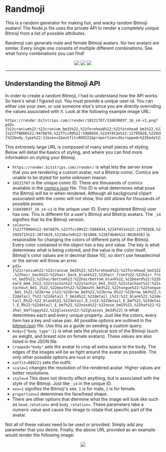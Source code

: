# Randmoji
This is a random generator for making fun, and wacky random Bitmoji avatars! The Node.js file uses the private API to render a completely unique Bitmoji from a list of possible attributes.

Randmoji can generate male and female Bitmoji avatars. No two avatars are similar. Every single one consists of multiple different combinations. See what funny combinations you can find!

<p align="center">
<img src="https://render.bitstrips.com//render/10225271/316830037_16_s4-v1.png?pd2={%22cranium%22:%22cranium_bm40%22,%22forehead%22:%22forehead_bm2%22,%22hair_back%22:%22hair_back_bm40%22,%22hair_front%22:%22hair_front_bm40%22,%22hairbottom%22:%22hairbottom_bm40%22,%22beard%22:%22beard_bm3_1%22,%22stachin%22:%22_blank%22,%22stachout%22:%22stachout_bm7_1%22,%22mouth%22:%22mouth_bm3%22,%22tongue%22:%22tongue_bm1_1%22,%22brow_L%22:%22brow_bm3%22,%22brow_R%22:%22brow_bm3%22,%22detail_T%22:%22detail_T_bm8%22,%22detail_L%22:%22detail_L_bm1%22,%22detail_R%22:%22detail_L_bm1%22,%22detail_E_L%22:%22detail_E_bm7%22,%22detail_E_R%22:%22detail_E_bm7%22,%22nose%22:%22nose_bm1%22,%22hat%22:%22hat_bmrasta%22,%22glasses%22:%22glasses_bm15d%22}&colours={%22ff9866%22:2571909,%22ffcc99%22:8650969,%224f453e%22:10943419,%22926715%22:6503827,%2236a7e9%22:11387424,%226f4b4b%22:4356359}&body={%22body_type%22:0}&sex=1&outfit=889235&proportion=4&cropped=%22body%22&scale=1&style=4"/> <img src="https://render.bitstrips.com//render/9946964/316830037_16_s4-v1.png?pd2={%22cranium%22:%22cranium_bm41%22,%22forehead%22:%22forehead_bm1%22,%22hair_back%22:%22hair_back_bm41%22,%22hair_front%22:%22hair_front_bm41%22,%22hairbottom%22:%22hairbottom_bm41%22,%22beard%22:%22beard_bm4_1%22,%22stachin%22:%22_blank%22,%22stachout%22:%22stachout_bm7b_1%22,%22mouth%22:%22mouth_bm5%22,%22tongue%22:%22tongue_bm1_1%22,%22brow_L%22:%22brow_bm7%22,%22brow_R%22:%22brow_bm7%22,%22detail_T%22:%22detail_T_bm5%22,%22detail_L%22:%22detail_L_bm7%22,%22detail_R%22:%22detail_L_bm7%22,%22detail_E_L%22:%22detail_E_bm6%22,%22detail_E_R%22:%22detail_E_bm6%22,%22nose%22:%22nose_bm5%22,%22hat%22:%22hat_bmhairwrap%22,%22glasses%22:%22glasses_bm17%22}&colours={%22ff9866%22:16450293,%22ffcc99%22:5045420,%224f453e%22:4134404,%22926715%22:7455280,%2236a7e9%22:7916271,%226f4b4b%22:9603253}&body={%22body_type%22:3}&sex=1&outfit=889166&proportion=7&cropped=%22body%22&scale=1&style=4"/>
<img src="https://render.bitstrips.com//render/10217644/316830037_16_s4-v1.png?pd2={%22cranium%22:%22cranium_bm38%22,%22forehead%22:%22forehead_bm2%22,%22hair_back%22:%22hair_back_bm38%22,%22hair_front%22:%22hair_front_bm38%22,%22hairbottom%22:%22hairbottom_bm38%22,%22detail_L2_L%22:%22_blank%22,%22detail_L2_R%22:%22_blank%22,%22mouth%22:%22mouth_bm2%22,%22tongue%22:%22tongue_bm1_2%22,%22brow_L%22:%22brow_bm4%22,%22brow_R%22:%22brow_bm4%22,%22detail_T%22:%22detail_T_bm12%22,%22detail_L%22:%22detail_L_bm1%22,%22detail_R%22:%22detail_L_bm1%22,%22detail_E_L%22:%22detail_E_bm2%22,%22detail_E_R%22:%22detail_E_bm2%22,%22nose%22:%22nose_bm12%22,%22detail_E2_L%22:%22detail_E2_bm1%22,%22detail_E2_R%22:%22detail_E2_bm1%22,%22eyelid_L%22:%22eyelid_bm2_2%22,%22eyelid_R%22:%22eyelid_bm2_2%22,%22hat%22:%22hat_bmart7%22,%22glasses%22:%22glasses_bm4%22}&colours={%22ff9999%22:8659774,%22ff9866%22:7977513,%22ffcc99%22:2437679,%224f453e%22:4263197,%22926715%22:7753005,%2236a7e9%22:15558214,%22b88eb6%22:4899102}&body={%22body_type%22:0,%22breast_type%22:0}&sex=2&outfit=889211&proportion=0&cropped=%22body%22&scale=1&style=4"/>
</p>

---

## Understanding the Bitmoji API

In order to create a random Bitmoji, I had to understand how the API works. So here's what I figured out. You must provide a unique user-id. You can either use your own, or use someone else's since you are directly overriding the values associated with it. Look at the following example image URL:

```
https://render.bitstrips.com//render/10221787/316830037_16_s4-v1.png?pd2={%22cranium%22:%22cranium_bm35%22,%22forehead%22:%22forehead_bm1%22,%22hair_back%22:%22hair_back_blank%22,%22hair_front%22:%22hair_front_bm35%22,%22hairbottom%22:%22hairbottom_blank%22,%22beard%22:%22beard_bm4_1%22,%22stachin%22:%22stachin_bm1_1%22,%22stachout%22:%22stachout_bm1_1%22,%22mouth%22:%22mouth_bm3%22,%22tongue%22:%22tongue_bm1_1%22,%22brow_L%22:%22brow_bm3%22,%22brow_R%22:%22brow_bm3%22,%22detail_T%22:%22detail_T_bm14%22,%22detail_L%22:%22_blank%22,%22detail_R%22:%22_blank%22,%22detail_E_L%22:%22detail_E_bm7%22,%22detail_E_R%22:%22detail_E_bm7%22,%22nose%22:%22nose_bm15%22,%22hat%22:%22hat_bmfloppy%22,%22glasses%22:%22glasses_bm3d%22}&colours={%22ff9866%22:9476876,%22ffcc99%22:5988934,%224f453e%22:12795028,%22926715%22:2073019,%2236a7e9%22:921868,%226f4b4b%22:8626436}&body={%22body_type%22:1}&sex=1&outfit=889221&proportion=3&cropped=%22body%22&scale=1&style=4
```

This extremely large URL is composed of many small pieces of styling. Below will detail the basics of styling, and where you can find more information on styling your Bitmoji.
- `https://render.bitstrips.com//render/` is what lets the server know that you are rendering a custom avatar, not a Bitstrip comic. Comics are unable to be styled for some unknown reason.
- `10221787` is the unique comic ID. There are thousands of comics available in the [comics.json](json/comics.json) file. This ID is what determines what pose the Bitmoji will be in when rendered. Although all background clipart associated with the comic will not show, this still allows for thousands of possible poses.
- `316830037_16_s4-v1` is the unique user ID. Every registered Bitmoji user has one. This is different for a user's Bitmoji and Bitstrip avatars. The `_s4` signifies that its the Bitmoji version.
- `colours={%22ff9866%22:9476876,%22ffcc99%22:5988934,%224f453e%22:12795028,%22926715%22:2073019,%2236a7e9%22:921868,%226f4b4b%22:8626436}` is responsible for changing the colors of different parts of the Bitmoji. Every color contained in the object has a key and value. The key is what determines what is being colored, and the value is the color itself. Bitmoji's color values are in decimal (base 10), so don't use hexadecimal or the server will throw an error.
- `pd2={%22cranium%22:%22cranium_bm35%22,%22forehead%22:%22forehead_bm1%22,%22hair_back%22:%22hair_back_blank%22,%22hair_front%22:%22hair_front_bm35%22,%22hairbottom%22:%22hairbottom_blank%22,%22beard%22:%22beard_bm4_1%22,%22stachin%22:%22stachin_bm1_1%22,%22stachout%22:%22stachout_bm1_1%22,%22mouth%22:%22mouth_bm3%22,%22tongue%22:%22tongue_bm1_1%22,%22brow_L%22:%22brow_bm3%22,%22brow_R%22:%22brow_bm3%22,%22detail_T%22:%22detail_T_bm14%22,%22detail_L%22:%22_blank%22,%22detail_R%22:%22_blank%22,%22detail_E_L%22:%22detail_E_bm7%22,%22detail_E_R%22:%22detail_E_bm7%22,%22nose%22:%22nose_bm15%22,%22hat%22:%22hat_bmfloppy%22,%22glasses%22:%22glasses_bm3d%22}` is what determines each and every unique property. Just like the colors, every item has a key and value pair. All possible options are outlined in the [bitmoji.json](json/bitmoji.json) file. Use this as a guide on sending a custom query.
- `body={"body_type":1}` is what sets the physical size of the Bitmoji (such as weight, and breast size on female avatars). These values are also listed in the JSON file.
- `cropped="body"` sets the avatar to crop all extra space to the body. The edges of the images will be as tight around the avatar as possible. The only other possible options are `head` or empty.
- `outfit=889221` sets the outfit.
- `scale=1` changes the resolution of the rendered avatar. Higher values are better resolutions.
- `style=4` This does not directly affect anything, but is associated with the style of the Bitmoji. Just like `_s4` in the unique ID.
- `sex=1` signifies the Bitmoji's sex. `1` is for male, `2` is for female.
- `proportion=3` determines the face/head shape.
- There are other options that dtermine what the image will look like such as `head_rotation=` and `body_rotation=`. These parameters take a numeric value and cause the image to rotate that specific part of the avatar.

Not all of these values need to be used or provided. Simply add any parameter that you desire. Finally, the above URL provided as an example would render the following image:
<p align="center">
<img src="https://render.bitstrips.com//render/10221787/316830037_16_s4-v1.png?pd2={%22cranium%22:%22cranium_bm35%22,%22forehead%22:%22forehead_bm1%22,%22hair_back%22:%22hair_back_blank%22,%22hair_front%22:%22hair_front_bm35%22,%22hairbottom%22:%22hairbottom_blank%22,%22beard%22:%22beard_bm4_1%22,%22stachin%22:%22stachin_bm1_1%22,%22stachout%22:%22stachout_bm1_1%22,%22mouth%22:%22mouth_bm3%22,%22tongue%22:%22tongue_bm1_1%22,%22brow_L%22:%22brow_bm3%22,%22brow_R%22:%22brow_bm3%22,%22detail_T%22:%22detail_T_bm14%22,%22detail_L%22:%22_blank%22,%22detail_R%22:%22_blank%22,%22detail_E_L%22:%22detail_E_bm7%22,%22detail_E_R%22:%22detail_E_bm7%22,%22nose%22:%22nose_bm15%22,%22hat%22:%22hat_bmfloppy%22,%22glasses%22:%22glasses_bm3d%22}&colours={%22ff9866%22:9476876,%22ffcc99%22:5988934,%224f453e%22:12795028,%22926715%22:2073019,%2236a7e9%22:921868,%226f4b4b%22:8626436}&body={%22body_type%22:1}&sex=1&outfit=889221&proportion=3&cropped=%22body%22&scale=1&style=4"/>
</p>
